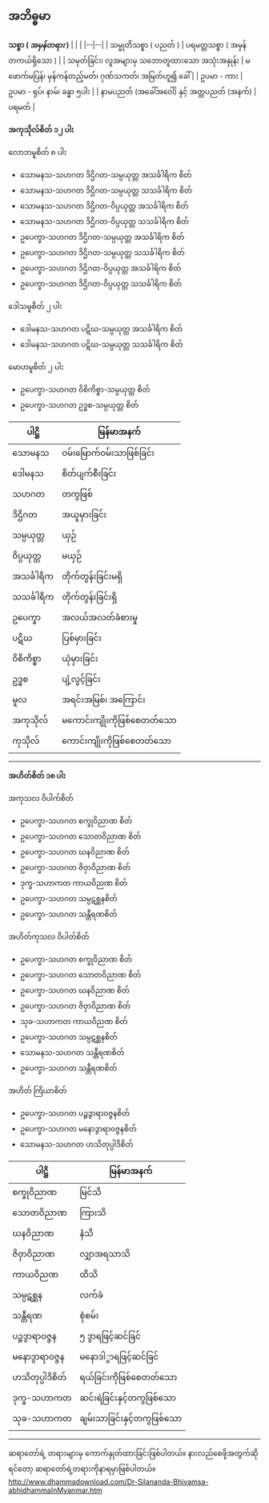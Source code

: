 ## အဘိဓ္ဓမာ

**သစ္စာ ( *အမှန်တရား* )**
|  |  |
|--|--|
| သမ္မုတိသစ္စာ ( ပညတ် ) | ပရမတ္တသစ္စာ ( အမှန်တကယ်ရှိသော ) |
| သမုတ်ခြင်း၊ လူအများမှ သဘောတူထားသော အသုံးအနှုန်း | မဖောက်မပြန်၊ မှန်ကန်တည့်မတ်၊ ဂုဏ်သကတ်၊ အမြတ်ဟူ၍ ခေါ် |
| ဥပမာ - ကား | ဥပမာ - ရုပ်၊ နာမ်၊ ခန္ဓာ ၅ပါး |
| နာမပညတ် (အခေါ်အဝေါ်) နှင့် အတ္တပညတ် (အနက်) | ပရမတ် |

**အကုသိုလ်စိတ် ၁၂ ပါး**

လောဘမူစိတ် ၈ ပါး
 - သောမနသ-သဟဂတ ဒိဌိဂတ-သမ္ပယုတ္တ အသင်္ခါရိက စိတ် 
 - သောမနသ-သဟဂတ ဒိဌိဂတ-သမ္ပယုတ္တ သသင်္ခါရိက စိတ်
 - သောမနသ-သဟဂတ ဒိဌိဂတ-ဝိပ္ပယုတ္တ အသင်္ခါရိက စိတ်
 - သောမနသ-သဟဂတ ဒိဌိဂတ-ဝိပ္ပယုတ္တ သသင်္ခါရိက စိတ်
  - ဥပေက္ခာ-သဟဂတ ဒိဌိဂတ-သမ္ပယုတ္တ အသင်္ခါရိက စိတ် 
 - ဥပေက္ခာ-သဟဂတ ဒိဌိဂတ-သမ္ပယုတ္တ သသင်္ခါရိက စိတ်
 - ဥပေက္ခာ-သဟဂတ ဒိဌိဂတ-ဝိပ္ပယုတ္တ အသင်္ခါရိက စိတ်
 - ဥပေက္ခာ-သဟဂတ ဒိဌိဂတ-ဝိပ္ပယုတ္တ သသင်္ခါရိက စိတ်

ဒေါသမူစိတ် ၂ ပါး
 - ဒေါမနသ-သဟဂတ ပဋိဃ-သမ္ပယုတ္တ အသင်္ခါရိက စိတ်
 - ဒေါမနသ-သဟဂတ ပဋိဃ-သမ္ပယုတ္တ သသင်္ခါရိက စိတ်

မောဟမူစိတ် ၂ ပါး
 - ဥပေက္ခာ-သဟဂတ ဝိစိကိစ္စာ-သမ္ပယုတ္တ စိတ်
 - ဥပေက္ခာ-သဟဂတ ဥဒ္ဓစ-သမ္ပယုတ္တ စိတ်


| ပါဋ္ဌိ | မြန်မာအနက် |
|--|--|
| သောမနသ | ဝမ်းမြောက်ဝမ်းသာဖြစ်ခြင်း |
| ဒေါမနသ | စိတ်ပျက်စီးခြင်း |
| သဟဂတ | တကွဖြစ် |
| ဒိဌိဂတ | အယူမှားခြင်း |
| သမ္ပယုတ္တ | ယှဉ် |
| ဝိပ္ပယုတ္တ | မယှဉ် |
| အသင်္ခါရိက | တိုက်တွန်းခြင်းမရှိ |
| သသင်္ခါရိက | တိုက်တွန်းခြင်းရှိ |
| ဥပေက္ခာ | အလယ်အလတ်ခံစားမှု |
| ပဋိဃ | ပြစ်မှားခြင်း |
| ဝိစိကိစ္စာ | ယုံမှားခြင်း |
| ဥဒ္ဓစ | ပျံ့လွင့်ခြင်း |
| မူလ | အရင်းအမြစ်၊ အကြောင်း |
| အကုသိုလ် | မကောင်းကျိုးကိုဖြစ်စေတတ်သော  |
| ကုသိုလ် | ကောင်းကျိုးကိုဖြစ်စေတတ်သော |

---

**အဟိတ်စိတ် ၁၈ ပါး**

အကုသလ ဝိပါက်စိတ်

 - ဥပေက္ခာ-သဟဂတ စက္ခုဝိညာဏ စိတ်
 - ဥပေက္ခာ-သဟဂတ သောတဝိညာဏ စိတ်
 - ဥပေက္ခာ-သဟဂတ ဃနဝိညာဏ စိတ်
 - ဥပေက္ခာ-သဟဂတ ဇိဝှာဝိညာဏ စိတ်
 - ဒုက္ခ-သဟာကတ ကာယဝိညဏ စိတ်
 - ဥပေက္ခာ-သဟဂတ သမ္ပဋစ္ဆနစိတ်
 - ဥပေက္ခာ-သဟဂတ သန္တီရဏစိတ်

အဟိတ်ကုသလ ဝိပါတ်စိတ်

 - ဥပေက္ခာ-သဟဂတ စက္ခုဝိညာဏ စိတ်
 - ဥပေက္ခာ-သဟဂတ သောတဝိညာဏ စိတ်
 - ဥပေက္ခာ-သဟဂတ ဃနဝိညာဏ စိတ်
 - ဥပေက္ခာ-သဟဂတ ဇိဝှာဝိညာဏ စိတ်
 - သုခ-သဟာကတ ကာယဝိညဏ စိတ်
 - ဥပေက္ခာ-သဟဂတ သမ္ပဋစ္ဆနစိတ်
 - သောမနသ-သဟဂတ သန္တီရဏစိတ်
 - ဥပေက္ခာ-သဟဂတ သန္တီရဏစိတ်

အဟိတ် ကြိယာစိတ်

- ဥပေက္ခာ-သဟဂတ ပဉ္စဒွာရာဝဇ္ဇနစိတ်
- ဥပေက္ခာ-သဟဂတ မနောဒွာရာဝဇ္ဇနစိတ်
- သောမနသ-သဟဂတ ဟသိတုပ္ပါဒိစိတ်

| ပါဋ္ဌိ | မြန်မာအနက် |
|--|--|
| စက္ခုဝိညာဏ | မြင်သိ |
| သောတဝိညာဏ | ကြားသိ |
| ဃနဝိညာဏ | နံသိ |
| ဇိဝှာဝိညာဏ | လျှာအရသာသိ |
| ကာယဝိညဏ | ထိသိ |
| သမ္ပဋစ္ဆန | လက်ခံ |
| သန္တီရဏ | စုံစမ်း |
| ပဉ္စဒွာရာဝဇ္ဇန | ၅ ဒွာရဖြင့်ဆင်ခြင် |
| မနောဒွာရာဝဇ္ဇန | မနောဒါွာရဖြင့်ဆင်ခြင် |
| ဟသိတုပ္ပါဒိစိတ် | ရယ်ခြင်းကိုဖြစ်စေတတ်သော |
| ဒုက္ခ-သဟာကတ | ဆင်းရဲခြင်းနှင့်တကွဖြစ်သော |
| သုခ-သဟာကတ | ချမ်းသာခြင်းနှင့်တကွဖြစ်သော |
---

ဆရာတော်ရဲ့ တရားများမှ ကောက်နှုတ်ထားခြင်းဖြစ်ပါတယ်။ နားလည်စေဖို့အတွက်ဆိုရင်တော့ ဆရာတော်ရဲ့တရားကိုနာရမှာဖြစ်ပါတယ်။  
http://www.dhammadownload.com/Dr-Silananda-Bhivamsa-abhidhammaInMyanmar.htm
